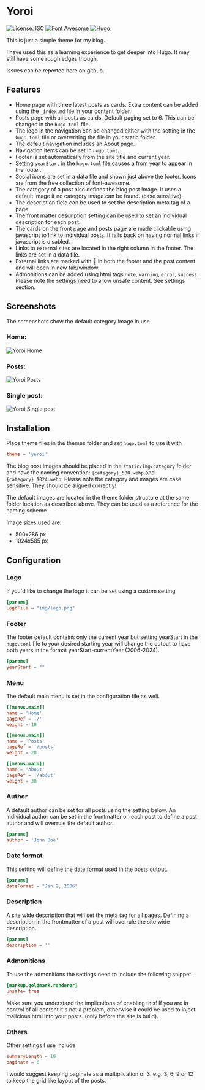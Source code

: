 # Yoroi

[![License: ISC](https://img.shields.io/badge/License-ISC-blue.svg)](https://opensource.org/licenses/isc)
[![Font Awesome](https://img.shields.io/badge/Icons-Font%20Awesome%20Free-red)](https://fontawesome.com/)
[![Hugo](https://img.shields.io/badge/Static%20Site%20Builder-Hugo-green)](https://gohugo.io)

This is just a simple theme for my blog. 

I have used this as a learning experience to get deeper into Hugo. It may still have some rough edges though. 

Issues can be reported here on github.

## Features

- Home page with three latest posts as cards. Extra content can be added using the `_index.md` file in your content folder.
- Posts page with all posts as cards. Default paging set to 6. This can be changed in the `hugo.toml` file.
- The logo in the navigation can be changed either with the setting in the `hugo.toml` file or overwriting the file in your static folder.
- The default navigation includes an About page.
- Navigation items can be set in `hugo.toml`.
- Footer is set automatically from the site title and current year. 
- Setting `yearStart` in the `hugo.toml` file causes a from year to appear in the footer.
- Social icons are set in a data file and shown just above the footer. Icons are from the free collection of font-awesome.
- The category of a post also defines the blog post image. It uses a default image if no category image can be found. (case sensitive)
- The description field can be used to set the description meta tag of a page. 
- The front matter description setting can be used to set an individual description for each post.
- The cards on the front page and posts page are made clickable using javascript to link to individual posts. It falls back on having normal links if javascript is disabled.
- Links to external sites are located in the right column in the footer. The links are set in a data file.
- External links are marked with 🔗 in both the footer and the post content and will open in new tab/window.
- Admonitions can be added using html tags `note`, `warning`, `error`, `success`. Please note the settings need to allow unsafe content. See settings section.

## Screenshots

The screenshots show the default category image in use.

### Home:

![Yoroi Home](./gitimages/yoroi-home.webp)

### Posts:

![Yoroi Posts](./gitimages/yoroi-posts.webp)

### Single post:

![Yoroi Single post](./gitimages/yoroi-single-post.webp)

## Installation

Place theme files in the themes folder and set `hugo.toml` to use it with 

```toml
theme = 'yoroi'
```

The blog post images should be placed in the `static/img/category` folder and have the naming convention: `{category}_500.webp` and `{category}_1024.webp`. Please note the category and images are case sensitive. They should be aligned correctly!

The default images are located in the theme folder structure at the same folder location as described above. They can be used as a reference for the naming scheme.

Image sizes used are:

- 500x286 px
- 1024x585 px

## Configuration

### Logo

If you'd like to change the logo it can be set using a custom setting

```toml
[params]
LogoFile = "img/logo.png"
```

### Footer

The footer default contains only the current year but setting yearStart in the `hugo.toml` file to your desired starting year will change the output to have both years in the format yearStart-currentYear (2006-2024).

```toml
[params]
yearStart = ""
```

### Menu

The default main menu is set in the configuration file as well. 

```toml
[[menus.main]]
name = 'Home'
pageRef = '/'
weight = 10

[[menus.main]]
name = 'Posts'
pageRef = '/posts'
weight = 20

[[menus.main]]
name = 'About'
pageRef = '/about'
weight = 30
```

### Author

A default author can be set for all posts using the setting below. An individual author can be set in the frontmatter on each post to define a post author and will overrule the default author.

```toml
[params]
author = 'John Doe'
```

### Date format

This setting will define the date format used in the posts output.

```toml
[params]
dateFormat = "Jan 2, 2006"
```

### Description

A site wide description that will set the meta tag for all pages. Defining a description in the frontmatter of a post will overrule the site wide description.

```toml
[params]
description = ''
```

### Admonitions

To use the admonitions the settings need to include the following snippet. 

```toml
[markup.goldmark.renderer]
unsafe= true
```

Make sure you understand the implications of enabling this! If you are in control of all content it's not a problem, otherwise it could be used to inject malicious html into your posts. (only before the site is build).

### Others

Other settings I use include

```toml
summaryLength = 10
paginate = 6
```

I would suggest keeping paginate as a multiplication of 3. e.g. 3, 6, 9 or 12 to keep the grid like layout of the posts.

